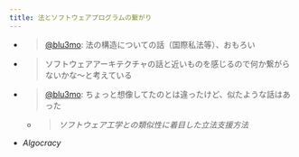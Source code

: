 ```yaml
---
title: 法とソフトウェアプログラムの繋がり
---
```


* 
   > 
   > [@blu3mo](https://twitter.com/blu3mo/status/1541609647164907520): 法の構造についての話（国際私法等）、おもろい

* 
   > 
   > ソフトウェアアーキテクチャの話と近いものを感じるので何か繋がらないかな〜と考えている

* 
   > 
   > [@blu3mo](https://twitter.com/blu3mo/status/1541611913515520000): ちょっと想像してたのとは違ったけど、似たような話はあった
  
  * 
     > 
     > *ソフトウェア工学との類似性に着目した立法支援方法*

* *Algocracy*
